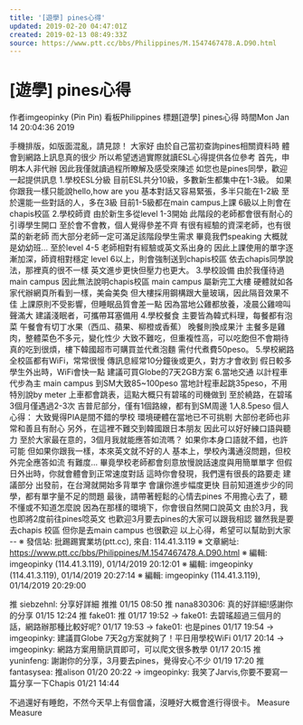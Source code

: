 ```yaml
---
title: '[遊學] pines心得'
updated: 2019-02-20 04:47:01Z
created: 2019-02-13 08:49:33Z
source: https://www.ptt.cc/bbs/Philippines/M.1547467478.A.D90.html
---
```


# [遊學] pines心得

作者imgeopinky (Pin Pin)
看板Philippines
標題[遊學] pines心得
時間Mon Jan 14 20:04:36 2019

手機排版，如版面混亂，請見諒！ 大家好 由於自己當初查詢pines相關資料時 體會到網路上訊息真的很少 所以希望透過實際就讀ESL心得提供各位參考 首先，申明本人非代辦 因此我僅就讀過程所瞭解及感受來陳述 如您也是pines同學，歡迎一起提供訊息 1.學校ESL分級 目前ESL共分10級，多數新生都集中在1-3級。 如果你跟我一樣只能說hello,how are you 基本對話又容易緊張，多半只能在1-2級 至於還能一些對話的人，多在3級 目前1-5級都在main campus上課 6級以上則會在chapis校區 2.學校師資 由於新生多從level 1-3開始 此階段的老師都會很有耐心的引導學生開口 至於會不會教，個人覺得參差不齊 有很有經驗的資深老師，也有很菜的新老師 而大部分老師一定可滿足該階段學生需求 畢竟我們speaking 大概就是幼幼班... 至於level 4-5 老師相對有經驗或英文系出身的 因此上課使用的單字逐漸加深，師資相對穩定 level 6以上，則會強制送到chapis校區 依去chapis同學說法，那裡真的很不一樣 英文進步更快但壓力也更大。 3.學校設備 由於我僅待過main campus 因此無法說明chapis校區 main campus 屬新完工大樓 硬體就如各家代辦網頁所看到一樣，美侖美奐 但大樓採用鋼構跟大量玻璃，因此隔音效果不佳 上課原則不受影響，但睡眠品質會差一點 因為當地公雞都放養，凌晨公雞啼叫聲滿大 建議淺眠者，可攜帶耳塞備用 4.學校餐食 主要皆為韓式料理，每餐都有泡菜 午餐會有切丁水果（西瓜、蘋果、柳橙或香蕉） 晚餐則換成果汁 主餐多是雞肉，整體菜色不多元，變化性少 大致不難吃，但重複性高，可以吃飽但不會期待 真的吃到很煩，樓下韓國超市可購買並代煮泡麵 需付代煮費50peso。 5.學校網路 全校區都有WiFi，常常很慢 傳訊息經常10分鐘後或更久，對方才會收到 假日較多學生外出時，WiFi會快一點 建議可買Globe的7天2GB方案 6.當地交通 以計程車代步為主 main campus 到SM大致85~100peso 當地計程車起跳35peso，不用特別說by meter 上車都會跳表，這點大概只有碧瑤的司機做到 至於繞路，在碧瑤3個月僅遇過2-3次 吉普尼部分，僅有1個路線，都有到SM周邊 1人8.5peso 個人心得： 大致覺得PIA是間不錯的學校 環境硬體在當地已不可挑剔 大部份老師也非常和善且有耐心 另外，在這裡不難交到韓國跟日本朋友 因此可以好好練口語與聽力 至於大家最在意的，3個月我就能應答如流嗎？ 如果你本身口語就不錯，也許可能 但如果你跟我一樣，本來英文就不好的人 基本上，學校內溝通沒問題，但校外完全應答如流 有難度... 畢竟學校老師都會刻意放慢說話速度與用簡單單字 但假日外出時，你就會體會到正常速度對話 這時你會發現，我們還有很長的路要走 建議部分 出發前，在台灣就開始多背單字 會讓你進步幅度更快 目前知道進步少的同學，都有單字量不足的問題 最後，請帶著輕鬆的心情去pines 不用擔心去了，聽不懂或不知道怎麼說 因為在那樣的環境下，你會很自然開口說英文 由於3月，我也即將2度前往pines唸英文 也歡迎3月要去pines的大家可以跟我相認 雖然我是要去chapis 校區 但你是去main campus 也很歡迎 以上心得，希望可以幫助到大家 -- ※ 發信站: 批踢踢實業坊(ptt.cc), 來自: 114.41.3.119 ※ 文章網址: https://www.ptt.cc/bbs/Philippines/M.1547467478.A.D90.html ※ 編輯: imgeopinky (114.41.3.119), 01/14/2019 20:12:01 ※ 編輯: imgeopinky (114.41.3.119), 01/14/2019 20:27:14 ※ 編輯: imgeopinky (114.41.3.119), 01/14/2019 20:29:00

推 siebzehnl: 分享好詳細 推推 01/15 08:50
推 nana830306: 真的好詳細!感謝你的分享 01/15 12:24
推 fake01: 推 01/17 19:52
→ fake01: 去碧瑤超過三個月的話，網路辦那種比較好呢? 01/17 19:53
→ fake01: 也是pines 01/17 19:54
→ imgeopinky: 建議買Globe 7天2g方案就夠了！平日用學校WiFi 01/17 20:14
→ imgeopinky: 網路方案用簡訊買即可，可以爬文很多教學 01/17 20:15
推 yuninfeng: 謝謝你的分享，3月要去pines，覺得安心不少 01/19 17:20
推 fantasysea: 推alison 01/20 20:22
→ imgeopinky: 我笑了Jarvis,你要不要寫一篇分享一下Chapis 01/21 14:44

不過還好有睡飽，不然今天早上有個會議，沒睡好大概會進行得很卡。
Measure
Measure